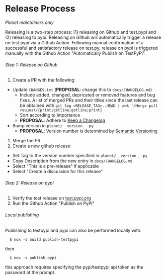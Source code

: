 # Release Process

*Planet maintainers only*

Releasing is a two-step process: (1) releasing on Github and test.pypi and (2) releasing to pypi. Releasing on Github will automatically trigger a release on test.pypi via a Github Action. Following manual confirmation of a successful and satisfactory release on test.py, release on pypi is triggered manually with the Github Action "Automatically Publish on TestPyPi".

###### Step 1: Release on Github

1. Create a PR with the following:
  * Update `CHANGES.txt` (**PROPOSAL**: change this to `docs/CHANGELOG.md`)
    * Include added, changed, depricated or removed features and bug fixes.
       A list of merged PRs and their titles since the last release can be obtained with `git log <RELEASE_TAG>..HEAD | awk '/Merge pull request/{print;getline;getline;print}`
    * Sort according to importance
    * **PROPOSAL**: Adhere to [Keep a Changelog](https://keepachangelog.com/)
  * Bump version in `planet/__version__.py`
    * **PROPOSAL**: Version number is determined by [Semantic Versioning](https://semver.org/spec/v2.0.0.html)
1. Merge the PR
1. Create a new github release:
  * Set Tag to the version number specified in `planet/__version__.py`
  * Copy Description from the new entry in `docs/CHANGELOG.md`
  * Select "This is a pre-release" if applicable
  * Select "Create a discussion for this release"

###### Step 2: Release on pypi

1. Verify the test release on [test.pypi.org](https://test.pypi.org/project/planet/)
1. Run the Github Action "Publish on PyPi"

###### Local publishing

Publishing to testpypi and pypi can also be performed locally with:

```console
  $ nox -s build publish-testpypi
```
then
```console
  $ nox -s publish-pypi
```
this approach requires specifying the pypi/testpypi api token as the password at the prompt.

